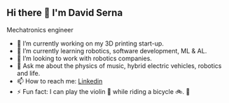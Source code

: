 ## Hi there 👋 I'm David Serna
Mechatronics engineer
<!--
**DASV12/DASV12** is a ✨ _special_ ✨ repository because its `README.md` (this file) appears on your GitHub profile.

Here are some ideas to get you started:

-->
- 🔭 I’m currently working on my 3D printing start-up.
- 🌱 I’m currently learning robotics, software development, ML & AL.
- 👯 I’m looking to work with robotics companies.
- 💬 Ask me about the physics of music, hybrid electric vehicles, robotics and life.
- 📫 How to reach me: [Linkedin](https://www.linkedin.com/in/dasv1298/)
- ⚡ Fun fact: I can play the violin 🎻 while riding a bicycle 🚲. 🤣
